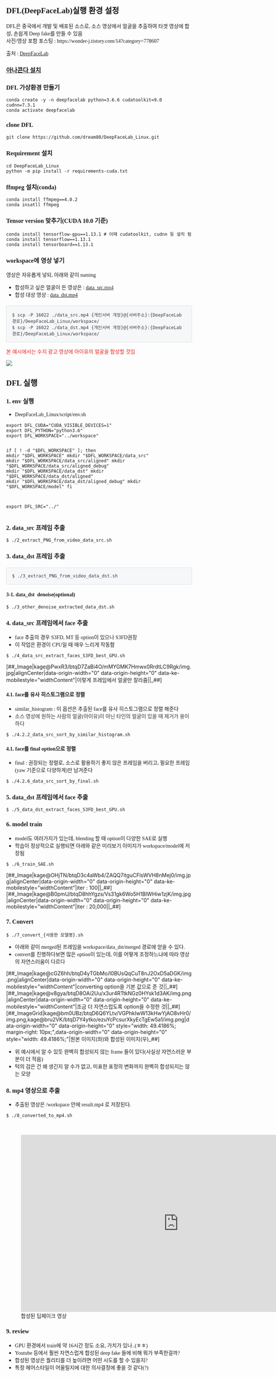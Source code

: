 <h2 data-ke-size="size26"><span style="font-family: 'Noto Sans Demilight', 'Noto Sans KR';"><b><b>DFL(DeepFaceLab)실행 환경 설정</b></b></span></h2>
<p><span style="font-family: 'Noto Sans Demilight', 'Noto Sans KR';">DFL은 중국에서 개발 및 배포된 소스로, 소스 영상에서 얼굴을 추출하여 타겟 영상에 합성, 손쉽게 Deep fake를 만들 수 있음<br>사진/영상 포함 포스팅 : https://wonder-j.tistory.com/14?category=778607 </span></p>
<p><span style="font-family: 'Noto Sans Demilight', 'Noto Sans KR';">출처 : <a href="https://github.com/dream80/DeepFaceLab_Linux" target="_blank" rel="noopener">DeepFaceLab</a></span></p>
<h3 data-ke-size="size23"><span style="font-family: 'Noto Sans Demilight', 'Noto Sans KR';"><b><a href="https://m.blog.naver.com/PostView.nhn?blogId=dsz08082&amp;logNo=221185332846&amp;proxyReferer=https:%2F%2Fwww.google.com%2F" target="_blank" rel="noopener">아나콘다 설치</a></b></span></h3>
<h3 data-ke-size="size23"><span style="font-family: 'Noto Sans Demilight', 'Noto Sans KR';"><b>DFL 가상환경 만들기</b></span></h3>
<pre id="code_1589272965046" class="python" data-ke-language="python" data-ke-type="codeblock"><code>conda create -y -n deepfacelab python=3.6.6 cudatoolkit=9.0 cudnn=7.3.1
conda activate deepfacelab</code></pre>
<h3 data-ke-size="size23"><span style="font-family: 'Noto Sans Demilight', 'Noto Sans KR';"><b>clone <b>DFL</b></b></span></h3>
<pre id="code_1589273006282" class="python" data-ke-language="python" data-ke-type="codeblock"><code>git clone https://github.com/dream80/DeepFaceLab_Linux.git</code></pre>
<h3 data-ke-size="size23"><span style="font-family: 'Noto Sans Demilight', 'Noto Sans KR';"><b>Requirement 설치</b></span></h3>
<pre id="code_1589273024994" class="python" data-ke-language="python" data-ke-type="codeblock"><code>cd DeepFaceLab_Linux
python -m pip install -r requirements-cuda.txt</code></pre>
<h3 data-ke-size="size23"><span style="font-family: 'Noto Sans Demilight', 'Noto Sans KR';"><b>ffmpeg 설치(conda)</b></span></h3>
<pre id="code_1589273036370" class="python" data-ke-language="python" data-ke-type="codeblock"><code>conda install ffmpeg==4.0.2
conda insatll ffmpeg</code></pre>
<h3 data-ke-size="size23"><span style="font-family: 'Noto Sans Demilight', 'Noto Sans KR';">Tensor version 맞추기(CUDA 10.0 기준)</span></h3>
<pre id="code_1589273076999" class="python" data-ke-language="python" data-ke-type="codeblock"><code>conda install tensorflow-gpu==1.13.1 # 이때 cudatoolkit, cudnn 등 설치 됨
conda install tensorflow==1.13.1
conda install tensorboard==1.13.1</code></pre>
<h3><span style="font-family: 'Noto Sans Demilight', 'Noto Sans KR';">workspace에 영상 넣기</span></h3>
<p><span style="font-family: 'Noto Sans Demilight', 'Noto Sans KR';">영상은 자유롭게 넣되, 아래와 같이 naming</span></p>
<ul style="list-style-type: disc;">
<li><span style="font-family: 'Noto Sans Demilight', 'Noto Sans KR';">합성하고 싶은 얼굴이 든 영상은 : <a href="https://www.youtube.com/watch?v=3KCaBzeaa9M" target="_blank" rel="noopener">data_src.<span style="color: #333333;">mp4</span></a></span></li>
<li><span style="font-family: 'Noto Sans Demilight', 'Noto Sans KR';">합성 대상 영상 : <a href="https://www.youtube.com/watch?v=q5G0wQxLSSo" target="_blank" rel="noopener">data_dst.mp4</a></span></li>
</ul>
<pre id="code_1589274767534" class="python" style="margin: 20px auto 0px; display: block; overflow: auto; padding: 15px; color: #383a42; background: #f6f7f8; font-size: 14px; border-radius: 3px; font-family: Menlo, Consolas, Monaco, monospace; border: 1px solid #dddddd; cursor: default; z-index: 1; font-style: normal; font-variant-ligatures: normal; font-variant-caps: normal; font-weight: 400; letter-spacing: normal; orphans: 2; text-align: start; text-indent: 0px; text-transform: none; widows: 2; word-spacing: 0px; -webkit-text-stroke-width: 0px; text-decoration-style: initial; text-decoration-color: initial;" data-ke-language="python" data-ke-type="codeblock"><code>$ scp -P 16022 ./data_src.mp4 {개인서버 개정}@{서버주소}:{DeepFaceLab 경로}/DeepFaceLab_Linux/workspace/
$ scp -P 16022 ./data_dst.mp4 {개인서버 개정}@{서버주소}:{DeepFaceLab 경로}/DeepFaceLab_Linux/workspace/</code></pre>
<p><span style="font-family: 'Noto Sans Demilight', 'Noto Sans KR'; color: #ee2323;">본 예시에서는 수지 광고 영상에 아이유의 얼굴을 합성할 것임</span></p>
<p><img src = "https://img1.daumcdn.net/thumb/R1280x0/?scode=mtistory2&fname=https%3A%2F%2Fblog.kakaocdn.net%2Fdn%2F055MW%2FbtqD7GI751u%2F723kFyBrR0lhgCUn8dXtIk%2Fimg.png>[##_Image|kage@055MW/btqD7GI751u/723kFyBrR0lhgCUn8dXtIk/img.png|alignCenter|data-origin-width="0" data-origin-height="0" data-ke-mobilestyle="widthContent"|이 아이유를||_##][##_Image|kage@dednnP/btqD6QrGnwD/xxJLjnrHbHs9HnNjNmXfz1/img.png|alignCenter|data-origin-width="0" data-origin-height="0" data-ke-mobilestyle="widthContent"|요 수지로 합성||_##]</p>
<h2><span style="font-family: 'Noto Sans Demilight', 'Noto Sans KR';"><b><b>DFL 실행</b></b></span></h2>
<h3 data-ke-size="size23"><span style="font-family: 'Noto Sans Demilight', 'Noto Sans KR';">1. env 실행</span></h3>
<ul style="list-style-type: disc;" data-ke-list-type="disc">
<li><span style="font-family: 'Noto Sans Demilight', 'Noto Sans KR';">DeepFaceLab_Linux/script/env.sh</span></li>
</ul>
<pre id="code_1589274007083" class="python" data-ke-language="python" data-ke-type="codeblock"><code>export DFL_CUDA="CUDA_VISIBLE_DEVICES=1"
export DFL_PYTHON="python3.6"
export DFL_WORKSPACE="../workspace"

if [ ! -d "$DFL_WORKSPACE" ]; then
    mkdir "$DFL_WORKSPACE"
    mkdir "$DFL_WORKSPACE/data_src"
    mkdir "$DFL_WORKSPACE/data_src/aligned"
    mkdir "$DFL_WORKSPACE/data_src/aligned_debug"
    mkdir "$DFL_WORKSPACE/data_dst"
    mkdir "$DFL_WORKSPACE/data_dst/aligned"
    mkdir "$DFL_WORKSPACE/data_dst/aligned_debug"
    mkdir "$DFL_WORKSPACE/model"
fi

export DFL_SRC="../"</code></pre>
<h3 data-ke-size="size23"><span style="font-family: 'Noto Sans Demilight', 'Noto Sans KR';">2. data_src 프레임 추출</span></h3>
<pre id="code_1589274696165" class="python" data-ke-language="python" data-ke-type="codeblock"><code>$ ./2_extract_PNG_from_video_data_src.sh</code></pre>
<h3><span style="font-family: 'Noto Sans Demilight', 'Noto Sans KR';">3. data_dst 프레임 추출</span></h3>
<pre id="code_1589274726955" class="python" style="display: block; overflow: auto; padding: 15px; color: #383a42; background: #f6f7f8; font-size: 14px; border-radius: 3px; font-family: Menlo, Consolas, Monaco, monospace; border: 1px solid #dddddd; margin: 20px auto 0px; cursor: default; z-index: 1; font-style: normal; font-variant-ligatures: normal; font-variant-caps: normal; font-weight: 400; letter-spacing: normal; orphans: 2; text-align: start; text-indent: 0px; text-transform: none; widows: 2; word-spacing: 0px; -webkit-text-stroke-width: 0px; text-decoration-style: initial; text-decoration-color: initial;" data-ke-language="python" data-ke-type="codeblock"><code>$ ./3_extract_PNG_from_video_data_dst.sh</code></pre>
<h4 data-ke-size="size20"><span style="font-family: 'Noto Sans Demilight', 'Noto Sans KR';">3-1. data_dst&nbsp; denoise(optional)</span></h4>
<pre id="code_1589274860526" class="python" data-ke-language="python" data-ke-type="codeblock"><code>$ ./3_other_denoise_extracted_data_dst.sh</code></pre>
<h3><span style="font-family: 'Noto Sans Demilight', 'Noto Sans KR';">4. data_src 프레임에서 face 추출</span></h3>
<ul style="list-style-type: disc;" data-ke-list-type="disc">
<li><span style="font-family: 'Noto Sans Demilight', 'Noto Sans KR';">face 추출의 경우 S3FD, MT 등 option이 있으나 S3FD권장</span></li>
<li><span style="font-family: 'Noto Sans Demilight', 'Noto Sans KR';">이 작업은 환경이 CPU일 때 매우 느리게 작동함</span></li>
</ul>
<pre id="code_1589274960391" class="python" data-ke-language="python" data-ke-type="codeblock"><code>$ ./4_data_src_extract_faces_S3FD_best_GPU.sh</code></pre>
<p>[##_Image|kage@PwxR3/btqD7ZaBi4O/mMYGMK7Hmwx0RrdtLC9Rgk/img.jpg|alignCenter|data-origin-width="0" data-origin-height="0" data-ke-mobilestyle="widthContent"|이렇게 프레임에서 얼굴만 잘라줌||_##]</p>
<h4 data-ke-size="size20"><span style="font-family: 'Noto Sans Demilight', 'Noto Sans KR';">4.1. face를 유사 히스토그램으로 정렬</span></h4>
<ul style="list-style-type: disc;" data-ke-list-type="disc">
<li><span style="font-family: 'Noto Sans Demilight', 'Noto Sans KR';">similar_histogram : 이 옵션은 추출된 face를 유사 히스토그램으로 정렬 해준다</span></li>
<li><span style="font-family: 'Noto Sans Demilight', 'Noto Sans KR';"><span style="color: #333333;">소스 영상에 원하는 사람의 얼굴(아이유)이 아닌 타인의 얼굴이 있을 때 제거가 용이하다</span><span style="color: #333333;"></span></span></li>
</ul>
<pre id="code_1589275346064" class="python" data-ke-language="python" data-ke-type="codeblock"><code>$ ./4.2.2_data_src_sort_by_similar_histogram.sh</code></pre>
<h4 data-ke-size="size20"><span style="font-family: 'Noto Sans Demilight', 'Noto Sans KR';">4.1. face를 final option으로 정렬</span></h4>
<ul style="list-style-type: disc;" data-ke-list-type="disc">
<li><span style="font-family: 'Noto Sans Demilight', 'Noto Sans KR';">final : 권장되는 정렬로, 소스로 활용하기 좋지 않은 프레임을 버리고, 필요한 프레임(yaw 기준으로 다양하게)만 남겨준다</span></li>
</ul>
<pre id="code_1589275524872" class="python" data-ke-language="python" data-ke-type="codeblock"><code>$ ./4.2.6_data_src_sort_by_final.sh</code></pre>
<h3><span style="font-family: 'Noto Sans Demilight', 'Noto Sans KR';">5. data_dst 프레임에서 face 추출</span></h3>
<pre id="code_1589275982578" class="python" data-ke-language="python" data-ke-type="codeblock"><code>$ ./5_data_dst_extract_faces_S3FD_best_GPU.sh</code></pre>
<h3><span style="font-family: 'Noto Sans Demilight', 'Noto Sans KR';">6. model train</span></h3>
<ul style="list-style-type: disc;" data-ke-list-type="disc">
<li><span style="font-family: 'Noto Sans Demilight', 'Noto Sans KR';">model도 여러가지가 있는데, blending 할 때 option이 다양한 SAE로 실행</span></li>
<li><span style="font-family: 'Noto Sans Demilight', 'Noto Sans KR';">학습이 정상적으로 실행되면 아래와 같은 미리보기 이미지가 workspace/model에 저장됨</span></li>
</ul>
<pre id="code_1589276588960" class="python" data-ke-language="python" data-ke-type="codeblock"><code>$ ./6_train_SAE.sh</code></pre>
<p>[##_Image|kage@OHjTN/btqD3c4aWb4/ZAQQ7itguCFlsWVH8nMej0/img.jpg|alignCenter|data-origin-width="0" data-origin-height="0" data-ke-mobilestyle="widthContent"|iter : 100||_##][##_Image|kage@B0pmU/btqD8hhYgzs/Vs31gk6Wo5H1BIWHiw1zjK/img.jpg|alignCenter|data-origin-width="0" data-origin-height="0" data-ke-mobilestyle="widthContent"|iter : 20,000||_##]</p>
<h3><span style="font-family: 'Noto Sans Demilight', 'Noto Sans KR';">7. Convert</span></h3>
<pre id="code_1589347791029" class="python" data-ke-language="python" data-ke-type="codeblock"><code>$ ./7_convert_{사용한 모델명}.sh</code></pre>
<ul style="list-style-type: disc;" data-ke-list-type="disc">
<li><span style="font-family: 'Noto Sans Demilight', 'Noto Sans KR';">아래와 같이 merged된 프레임을 workspace/data_dst/merged 경로에 얻을 수 있다.</span></li>
<li><span style="font-family: 'Noto Sans Demilight', 'Noto Sans KR';">convert를 진행하다보면 많은 option이 있는데, 이를 어떻게 조정하느냐에 따라 영상의 자연스러움이 다르다</span></li>
</ul>
<p>[##_Image|kage@cGZ6hh/btqD4yTGbMo/l0BUsQqCuT8nJ2OxD5aDGK/img.png|alignCenter|data-origin-width="0" data-origin-height="0" data-ke-mobilestyle="widthContent"|converting option을 기본 값으로 준 것||_##][##_Image|kage@v8gya/btqD8OAi2Uu/x3ur4RTtkNGz0HYsk1d3AK/img.png|alignCenter|data-origin-width="0" data-origin-height="0" data-ke-mobilestyle="widthContent"|조금 더 자연스럽도록 option을 수정한 것||_##][##_ImageGrid|kage@bm0UBz/btqD6Q6YLtv/VGPhkIwW13kHwYjAO8vHr0/img.png,kage@bru2VK/btqD7Y4ytko/ezuYcPcsurXkyEcTgEw5a1/img.png|data-origin-width="0" data-origin-height="0" style="width: 49.4186%; margin-right: 10px;",data-origin-width="0" data-origin-height="0" style="width: 49.4186%;"|원본 이미지(좌)와 합성된 이미지(우)_##]</p>
<ul style="list-style-type: disc;" data-ke-list-type="disc">
<li><span style="font-family: 'Noto Sans Demilight', 'Noto Sans KR';">위 예시에서 알 수 있듯 완벽히 합성되지 않는 frame 들이 있다(사실상 자연스러운 부분이 더 적음)</span></li>
<li><span style="font-family: 'Noto Sans Demilight', 'Noto Sans KR';">턱의 검은 건 왜 생긴지 알 수가 없고, 미표한 표정의 변화까지 완벽히 합성되지는 않는 모양</span></li>
</ul>
<h3><span style="font-family: 'Noto Sans Demilight', 'Noto Sans KR';">8. mp4 영상으로 추출</span></h3>
<ul style="list-style-type: disc;" data-ke-list-type="disc">
<li><span style="font-family: 'Noto Sans Demilight', 'Noto Sans KR';">추출된 영상은 /workspace 안에 result.mp4 로 저장된다.</span></li>
</ul>
<pre id="code_1589348245613" class="python" data-ke-language="python" data-ke-type="codeblock"><code>$ ./8_converted_to_mp4.sh</code></pre>
<p>&nbsp;</p>
<figure data-ke-type="video" data-ke-style="alignCenter" data-video-host="kakaotv" data-video-url="https://tv.kakao.com/channel/3568028/cliplink/408988123" data-video-thumbnail="https://scrap.kakaocdn.net/dn/tqbyA/hyF2CQOsv0/50kHHFQZbHk4Bu6AAcaU4K/img.png?width=854&amp;height=480&amp;face=286_92_455_277,https://scrap.kakaocdn.net/dn/ZOH7S/hyF1FVTDEc/h2gm9ntIegC4BkQZGMHFuk/img.jpg?width=640&amp;height=360&amp;face=0_0_640_360" data-video-width="854" data-video-height="480" data-ke-mobilestyle="widthContent" data-video-play-service="daum_tistory"><iframe src="https://play-tv.kakao.com/embed/player/cliplink/408988123?service=daum_tistory" width="854" height="480" frameborder="0" allowfullscreen="true"></iframe>
<figcaption>합성된 딥페이크 영상</figcaption>
</figure>
<h3><span style="font-family: 'Noto Sans Demilight', 'Noto Sans KR';">9. review</span></h3>
<ul style="list-style-type: disc;" data-ke-list-type="disc">
<li><span style="font-family: 'Noto Sans Demilight', 'Noto Sans KR';">GPU 환경에서 train에 약 16시간 정도 소요, 가치가 있나..(ㅎㅎ)</span></li>
<li><span style="font-family: 'Noto Sans Demilight', 'Noto Sans KR';">Youtube 등에서 훨씬 자연스럽게 합성된 deep fake 들에 비해 뭐가 부족한걸까?</span></li>
<li><span style="font-family: 'Noto Sans Demilight', 'Noto Sans KR';">합성된 영상은 퀄리티를 더 높이려면 어떤 시도를 할 수 있을지?</span></li>
<li><span style="font-family: 'Noto Sans Demilight', 'Noto Sans KR';">특정 헤어스타일이 어울릴지에 대한 의사결정에 좋을 것 같다(?)</span></li>
</ul>
